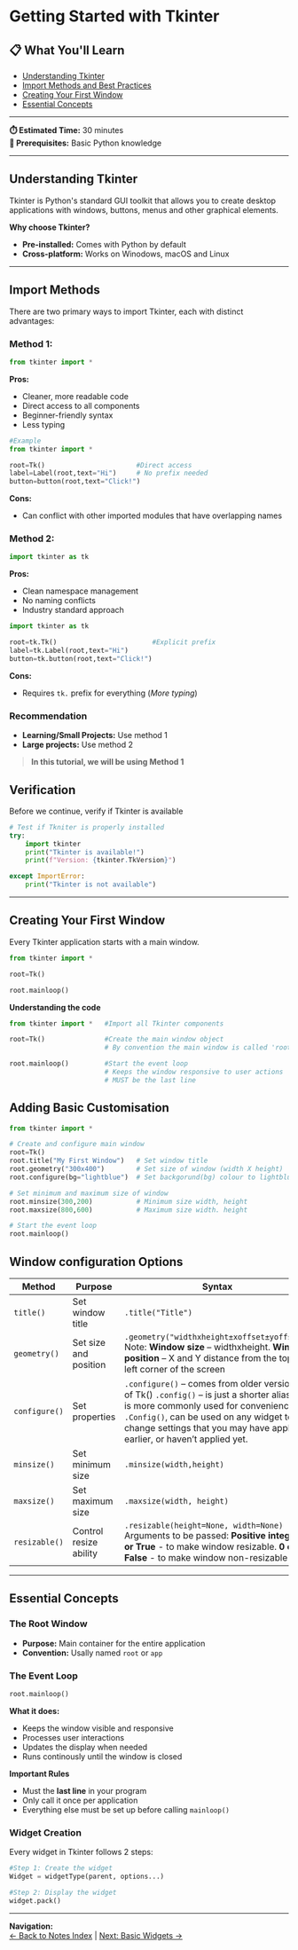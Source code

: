 # Getting Started with Tkinter

## 📋 What You'll Learn

- [Understanding Tkinter](#understanding-tkinter)
- [Import Methods and Best Practices](#import-methods)
- [Creating Your First Window](#creating-your-first-window)
- [Essential Concepts](#essential-concepts)

---  
**⏱️ Estimated Time:** 30 minutes  
**🎯 Prerequisites:** Basic Python knowledge  

---  

## Understanding Tkinter
Tkinter is Python's standard GUI toolkit that allows you to create desktop applications with windows, buttons, menus and other graphical elements.

**Why choose Tkinter?**
- **Pre-installed:** Comes with Python by default
- **Cross-platform:** Works on Winodows, macOS and Linux

---

## Import Methods
There are two primary ways to import Tkinter, each with distinct advantages:

### Method 1: 
```python
from tkinter import *
```

**Pros:**
- Cleaner, more readable code
- Direct access to all components
- Beginner-friendly syntax
- Less typing

```python
#Example
from tkinter import *

root=Tk()                       #Direct access
label=Label(root,text="Hi")     # No prefix needed 
button=button(root,text="Click!")
```  

**Cons:**
- Can conflict with other imported modules that have overlapping names

### Method 2:
```python
import tkinter as tk
```

**Pros:**
- Clean namespace management
- No naming conflicts
- Industry standard approach

```python
import tkinter as tk

root=tk.Tk()                        #Explicit prefix
label=tk.Label(root,text="Hi")
button=tk.button(root,text="Click!")
```

**Cons:**
- Requires ```tk.``` prefix for everything (*More typing*)  

### Recommendation
- **Learning/Small Projects:** Use method 1  
- **Large projects:** Use method 2

> **In this tutorial, we will be using Method 1**

## Verification
Before we continue, verify if Tkinter is available

```python
# Test if Tkniter is properly installed
try:
    import tkinter
    print("Tkinter is available!")
    print(f"Version: {tkinter.TkVersion}")

except ImportError:
    print("Tkinter is not available")
```

---

## Creating Your First Window
Every Tkinter application starts with a main window.

```python
from tkinter import *

root=Tk()

root.mainloop()
```

**Understanding the code**
```python
from tkinter import *   #Import all Tkinter components

root=Tk()               #Create the main window object
                        # By convention the main window is called 'root'

root.mainloop()         #Start the event loop
                        # Keeps the window responsive to user actions
                        # MUST be the last line
```

## Adding Basic Customisation
```python
from tkinter import *

# Create and configure main window
root=Tk()
root.title("My First Window")   # Set window title
root.geometry("300x400")        # Set size of window (width X height)
root.configure(bg="lightblue")  # Set backgorund(bg) colour to lightblue

# Set minimum and maximum size of window
root.minsize(300,200)           # Minimum size width, height
root.maxsize(800,600)           # Maximum size width. height

# Start the event loop
root.mainloop()
```
## Window configuration Options

| Method | Purpose | Syntax | Example |
|--------|---------|---------|---------|
| `title()` | Set window title | `.title("Title")` | `root.title("Calculator")` |
| `geometry()` | Set size and position | `.geometry("widthxheight±xoffset±yoffset")`  Note:  **Window size** – widthxheight. **Window position** – X and Y distance from the top-left corner of the screen| `root.geometry("400x300+100+50")` |
| `configure()` | Set properties | `.configure()` – comes from older versions of Tk()  `.config()` – is just a shorter alias and is more commonly used for convenience.  `.Config()`, can be used on any widget to change settings that you may have applied earlier, or haven’t applied yet. | `root.configure(bg="white")` |
| `minsize()` | Set minimum size | `.minsize(width,height)` | `root.minsize(300, 200)` |
| `maxsize()` | Set maximum size | `.maxsize(width, height)` | `root.maxsize(800, 600)` |
| `resizable()` | Control resize ability | `.resizable(height=None, width=None)`  Arguments to be passed: **Positive integer or True** - to make window resizable. **0 or False** - to make window non-resizable | `root.resizable(True, True)`  `root.resizable(0, 0)` |
---

## Essential Concepts
### The Root Window

- **Purpose:** Main container for the entire application
- **Convention:** Usally named `root` or `app`

### The Event Loop
```python
root.mainloop()
```

**What it does:**
- Keeps the window visible and responsive
- Processes user interactions
- Updates the display when needed
- Runs continously until the window is closed

**Important Rules**
- Must the **last line** in your program
- Only call it once per application
- Everything else must be set up before calling `mainloop()`


### Widget Creation 
Every widget in Tkinter follows 2 steps:
```python
#Step 1: Create the widget
Widget = widgetType(parent, options...)

#Step 2: Display the widget 
widget.pack() 
```
---

**Navigation:**  
[← Back to Notes Index](README.md) | [Next: Basic Widgets →](02-basic-widgets.md)
